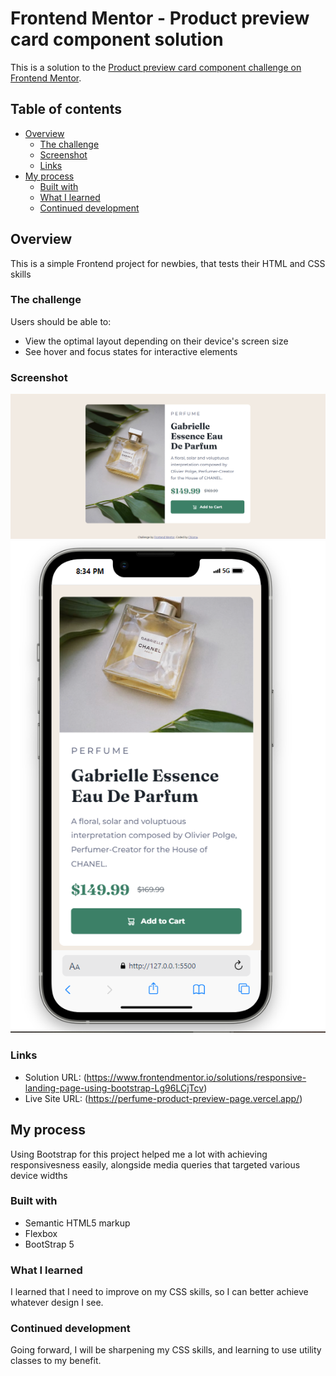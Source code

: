 # Frontend Mentor - Product preview card component solution

This is a solution to the [Product preview card component challenge on Frontend Mentor](https://www.frontendmentor.io/challenges/product-preview-card-component-GO7UmttRfa). 

## Table of contents

- [Overview](#overview)
  - [The challenge](#the-challenge)
  - [Screenshot](#screenshot)
  - [Links](#links)
- [My process](#my-process)
  - [Built with](#built-with)
  - [What I learned](#what-i-learned)
  - [Continued development](#continued-development)

## Overview
This is a simple Frontend project for newbies, that tests their HTML and CSS skills

### The challenge

Users should be able to:

- View the optimal layout depending on their device's screen size
- See hover and focus states for interactive elements

### Screenshot
![Desktop Design](desktopview.png)
![Mobile Design](mobileview.png)

### Links

- Solution URL: (https://www.frontendmentor.io/solutions/responsive-landing-page-using-bootstrap-Lg96LCjTcv)
- Live Site URL: (https://perfume-product-preview-page.vercel.app/)

## My process
Using Bootstrap for this project helped me a lot with achieving responsivesness easily, alongside media queries that targeted various device widths

### Built with

- Semantic HTML5 markup
- Flexbox
- BootStrap 5

### What I learned

I learned that I need to improve on my CSS skills, so I can better achieve whatever design I see.

### Continued development
Going forward, I will be sharpening my CSS skills, and learning to use utility classes to my benefit.

